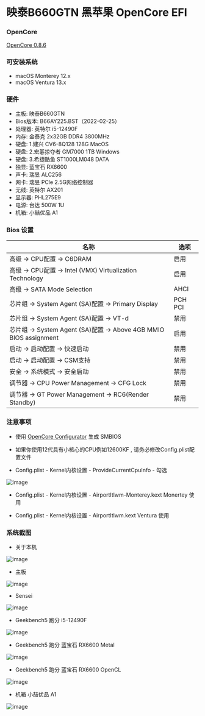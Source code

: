 # 映泰B660GTN  黑苹果 OpenCore EFI

### OpenCore

[OpenCore 0.8.6](https://github.com/acidanthera/OpenCorePkg)

### 可安装系统

- macOS Monterey 12.x 
- macOS Ventura  13.x 

### 硬件

- 主板: 映泰B660GTN
- Bios版本: B66AY225.BST（2022-02-25）
- 处理器: 英特尔 i5-12490F
- 内存: 金泰克 2x32GB DDR4 3800MHz
- 硬盘: 1.建兴 CV6-8Q128 128G MacOS
- 硬盘: 2.宏碁掠夺者 GM7000 1TB Windows
- 硬盘: 3.希捷酷鱼 ST1000LM048 DATA
- 独显: 蓝宝石 RX6600
- 声卡: 瑞昱 ALC256
- 网卡: 瑞昱 PCle 2.5G网络控制器
- 无线: 英特尔 AX201
- 显示器: PHL275E9
- 电源: 台达 500W 1U
- 机箱: 小喆优品 A1

### Bios 设置

| 名称 | 选项 |
| ----- | --- |
| 高级 → CPU配置 → C6DRAM | 启用 |
| 高级 → CPU配置 →  Intel (VMX) Virtualization Technology | 启用 |
| 高级 → SATA Mode Selection | AHCI |
| 芯片组 → System Agent (SA)配置 → Primary Display | PCH PCI |
| 芯片组 → System Agent (SA)配置 →  VT-d | 禁用 |
| 芯片组 → System Agent (SA)配置 →  Above 4GB MMIO BIOS assignment | 启用 |
| 启动 → 启动配置 → 快速启动 | 禁用 |
| 启动 → 启动配置 → CSM支持 | 禁用 |
| 安全 → 系统模式 → 安全启动 | 禁用 |
| 调节器 → CPU Power Management → CFG Lock | 禁用 |
| 调节器 → GT Power Management → RC6(Render Standby) | 禁用 |


### 注意事项

 - 使用 [OpenCore Configurator](https://mackie100projects.altervista.org/opencore-configurator/) 生成 SMBIOS
 
 - 如果你使用12代具有小核心的CPU例如12600KF , 请务必修改Config.plist配置文件

 - Config.plist - Kernel内核设置 - ProvideCurrentCpuInfo - 勾选

![image](https://github.com/hackintosh-efi/BIOSTAR-B660GTN-OpenCore/blob/main/ScreenShot/config.plist.png)

 - Config.plist - Kernel内核设置 - AirportItlwm-Monterey.kext  Monertey 使用
 
 - Config.plist - Kernel内核设置 - AirportItlwm.kext  Ventura 使用
 
### 系统截图

- 关于本机

![image](https://github.com/hackintosh-efi/BIOSTAR-B660GTN-OpenCore/blob/main/ScreenShot/about_this_mac.jpg)

- 主板

![image](https://github.com/hackintosh-efi/BIOSTAR-B660GTN-OpenCore/blob/main/ScreenShot/Motherboard/Motherboard.CH.png)

- Sensei

![image](https://github.com/hackintosh-efi/BIOSTAR-B660GTN-OpenCore/blob/main/ScreenShot/sensei.jpg)

- Geekbench5 跑分 i5-12490F 

![image](https://github.com/hackintosh-efi/BIOSTAR-B660GTN-OpenCore/blob/main/ScreenShot/Geekbench/CPU.jpg)

- Geekbench5 跑分 蓝宝石 RX6600 Metal 

![image](https://github.com/hackintosh-efi/BIOSTAR-B660GTN-OpenCore/blob/main/ScreenShot/Geekbench/GPUMetal.jpg)

- Geekbench5 跑分 蓝宝石 RX6600 OpenCL

![image](https://github.com/hackintosh-efi/BIOSTAR-B660GTN-OpenCore/blob/main/ScreenShot/Geekbench/GPUOpenCL.jpg)

- 机箱 小喆优品 A1

![image](https://github.com/hackintosh-efi/BIOSTAR-B660GTN-OpenCore/blob/main/ScreenShot/CASE.png)